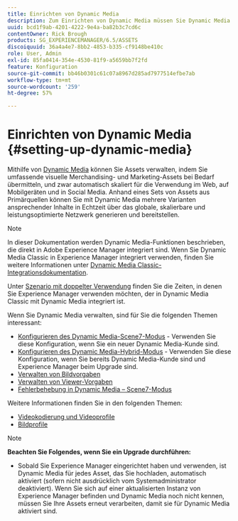 ```yaml
---
title: Einrichten von Dynamic Media
description: Zum Einrichten von Dynamic Media müssen Sie Dynamic Media konfigurieren und Bild- sowie Viewer-Vorgaben verwalten.
uuid: bcd1f9ab-4201-4222-9e4a-ba82b3c7cd6c
contentOwner: Rick Brough
products: SG_EXPERIENCEMANAGER/6.5/ASSETS
discoiquuid: 36a4a4e7-8bb2-4853-b335-cf9148be410c
role: User, Admin
exl-id: 85fa0414-354e-4530-81f9-a5659bb7f2fd
feature: Konfiguration
source-git-commit: bb46b0301c61c07a8967d285ad7977514efbe7ab
workflow-type: tm+mt
source-wordcount: '259'
ht-degree: 57%

---
```


# Einrichten von Dynamic Media {#setting-up-dynamic-media}

Mithilfe von [Dynamic Media](https://business.adobe.com/de/products/experience-manager/assets/dynamic-media.html) können Sie Assets verwalten, indem Sie umfassende visuelle Merchandising- und Marketing-Assets bei Bedarf übermitteln, und zwar automatisch skaliert für die Verwendung im Web, auf Mobilgeräten und in Social Media. Anhand eines Sets von Assets aus Primärquellen können Sie mit Dynamic Media mehrere Varianten ansprechender Inhalte in Echtzeit über das globale, skalierbare und leistungsoptimierte Netzwerk generieren und bereitstellen.

>[!NOTE]
>
>In dieser Dokumentation werden Dynamic Media-Funktionen beschrieben, die direkt in Adobe Experience Manager integriert sind. Wenn Sie Dynamic Media Classic in Experience Manager integriert verwenden, finden Sie weitere Informationen unter [Dynamic Media Classic-Integrationsdokumentation](/help/sites-administering/scene7.md).
>
>Unter [Szenario mit doppelter Verwendung](/help/sites-administering/scene7.md#dual-use-scenario) finden Sie die Zeiten, in denen Sie Experience Manager verwenden möchten, der in Dynamic Media Classic mit Dynamic Media integriert ist.

Wenn Sie Dynamic Media verwalten, sind für Sie die folgenden Themen interessant:

* [Konfigurieren des Dynamic Media-Scene7-Modus](config-dms7.md)  - Verwenden Sie diese Konfiguration, wenn Sie ein neuer Dynamic Media-Kunde sind.
* [Konfigurieren des Dynamic Media-Hybrid-Modus](config-dynamic.md)  - Verwenden Sie diese Konfiguration, wenn Sie bereits Dynamic Media-Kunde sind und Experience Manager beim Upgrade sind.
* [Verwalten von Bildvorgaben](managing-image-presets.md)
* [Verwalten von Viewer-Vorgaben](managing-viewer-presets.md)
* [Fehlerbehebung in Dynamic Media – Scene7-Modus](troubleshoot-dms7.md)

Weitere Informationen finden Sie in den folgenden Themen:

* [Videokodierung und Videoprofile](video-profiles.md)
* [Bildprofile](image-profiles.md)

>[!NOTE]
>
>**Beachten Sie Folgendes, wenn Sie ein Upgrade durchführen:**
>
>* Sobald Sie Experience Manager eingerichtet haben und verwenden, ist Dynamic Media für jedes Asset, das Sie hochladen, automatisch aktiviert (sofern nicht ausdrücklich vom Systemadministrator deaktiviert). Wenn Sie sich auf einer aktualisierten Instanz von Experience Manager befinden und Dynamic Media noch nicht kennen, müssen Sie Ihre Assets erneut verarbeiten, damit sie für Dynamic Media aktiviert sind.

